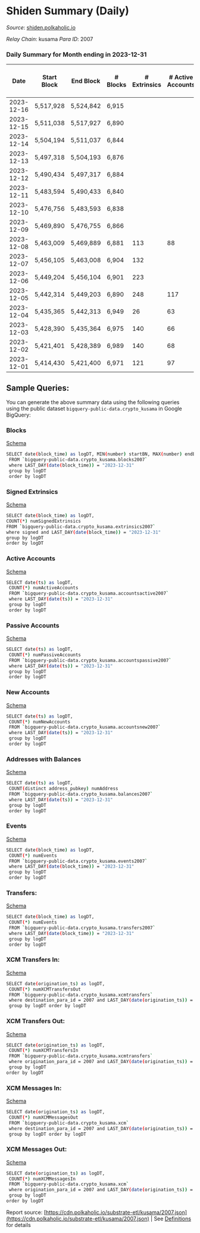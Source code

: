 # Shiden Summary (Daily)

_Source_: [shiden.polkaholic.io](https://shiden.polkaholic.io)

*Relay Chain*: kusama
*Para ID*: 2007



### Daily Summary for Month ending in 2023-12-31


| Date    | Start Block | End Block | # Blocks | # Extrinsics | # Active Accounts | # Passive Accounts | # New Accounts | # Addresses | # Events  | # Transfers ($USD) | # XCM Transfers In ($USD) | # XCM Transfers Out ($USD) | # XCM In | # XCM Out | Issues |
|---------|-------------|-----------|----------|--------------|-------------------|--------------------|----------------|-------------|-----------|--------------------|---------------------------|----------------------------|----------|-----------|--------|
| 2023-12-16 | 5,517,928 | 5,524,842 | 6,915 |  |  |  |  |  |  |   |   |   |  |  |  |
| 2023-12-15 | 5,511,038 | 5,517,927 | 6,890 |  |  |  |  |  |  |   |   |   |  |  |  |
| 2023-12-14 | 5,504,194 | 5,511,037 | 6,844 |  |  |  |  |  |  |   |   | 1  |  | 1 |  |
| 2023-12-13 | 5,497,318 | 5,504,193 | 6,876 |  |  |  |  |  |  |   | 1  |   | 1 |  |  |
| 2023-12-12 | 5,490,434 | 5,497,317 | 6,884 |  |  |  |  |  |  |   |   | 2 ($9.46) | 1 | 3 |  |
| 2023-12-11 | 5,483,594 | 5,490,433 | 6,840 |  |  |  |  |  |  |   |   |   |  |  |  |
| 2023-12-10 | 5,476,756 | 5,483,593 | 6,838 |  |  |  |  | 646,428 |  |   |   |   |  |  |  |
| 2023-12-09 | 5,469,890 | 5,476,755 | 6,866 |  |  |  |  | 646,423 |  |   |   |   | 1 |  |  |
| 2023-12-08 | 5,463,009 | 5,469,889 | 6,881 | 113 | 88 | 16 |  | 646,418 | 59,024 | 6,921 ($10,280.08) |   |   |  |  |  |
| 2023-12-07 | 5,456,105 | 5,463,008 | 6,904 | 132 |  |  |  | 646,418 | 59,612 | 7,001 ($119,974.81) |   | 1 ($16.45) |  | 1 |  |
| 2023-12-06 | 5,449,204 | 5,456,104 | 6,901 | 223 |  |  |  | 646,413 | 73,300 | 7,070 ($248,677.52) |   |   | 4 | 4 |  |
| 2023-12-05 | 5,442,314 | 5,449,203 | 6,890 | 248 | 117 | 45 | 13 | 646,402 | 72,089 | 7,122 ($297,920.21) | 1 ($0.77) |   | 1 |  |  |
| 2023-12-04 | 5,435,365 | 5,442,313 | 6,949 | 26 | 63 | 15 | 10 | 646,389 | 18,618 | 2,874 ($2,468.98) | 2 ($8.07) |   | 2 |  |  |
| 2023-12-03 | 5,428,390 | 5,435,364 | 6,975 | 140 | 66 | 9 | 7 | 646,379 | 61,068 | 6,936 ($8,416.53) | 1 ($1.12) |   | 4 |  |  |
| 2023-12-02 | 5,421,401 | 5,428,389 | 6,989 | 140 | 68 | 8 |  | 646,373 | 62,752 | 7,028 ($91,498.67) | 1 ($58.36) | 1  | 1 | 1 |  |
| 2023-12-01 | 5,414,430 | 5,421,400 | 6,971 | 121 | 97 | 19 | 6 | 646,368 | 57,089 | 7,030 ($108,644.64) | 1 ($0.26) |   | 6 |  |  |

## Sample Queries:
You can generate the above summary data using the following queries using the public dataset `bigquery-public-data.crypto_kusama` in Google BigQuery:


### Blocks 

[Schema](https://github.com/colorfulnotion/substrate-etl/blob/main/schema/blocks.json)

```bash
SELECT date(block_time) as logDT, MIN(number) startBN, MAX(number) endBN, COUNT(*) numBlocks 
 FROM `bigquery-public-data.crypto_kusama.blocks2007`  
 where LAST_DAY(date(block_time)) = "2023-12-31" 
 group by logDT 
 order by logDT
```

### Signed Extrinsics 

[Schema](https://github.com/colorfulnotion/substrate-etl/blob/main/schema/extrinsics.json)

```bash
SELECT date(block_time) as logDT, 
COUNT(*) numSignedExtrinsics 
FROM `bigquery-public-data.crypto_kusama.extrinsics2007`  
where signed and LAST_DAY(date(block_time)) = "2023-12-31" 
group by logDT 
order by logDT
```

### Active Accounts 

[Schema](https://github.com/colorfulnotion/substrate-etl/blob/main/schema/accountsactive.json)

```bash
SELECT date(ts) as logDT, 
 COUNT(*) numActiveAccounts 
 FROM `bigquery-public-data.crypto_kusama.accountsactive2007` 
 where LAST_DAY(date(ts)) = "2023-12-31" 
 group by logDT 
 order by logDT
```

### Passive Accounts 

[Schema](https://github.com/colorfulnotion/substrate-etl/blob/main/schema/accountspassive.json)

```bash
SELECT date(ts) as logDT, 
 COUNT(*) numPassiveAccounts 
 FROM `bigquery-public-data.crypto_kusama.accountspassive2007` 
 where LAST_DAY(date(ts)) = "2023-12-31" 
 group by logDT 
 order by logDT
```

### New Accounts 

[Schema](https://github.com/colorfulnotion/substrate-etl/blob/main/schema/accountsnew.json)

```bash
SELECT date(ts) as logDT, 
 COUNT(*) numNewAccounts 
 FROM `bigquery-public-data.crypto_kusama.accountsnew2007` 
 where LAST_DAY(date(ts)) = "2023-12-31" 
 group by logDT
 order by logDT
```

### Addresses with Balances 

[Schema](https://github.com/colorfulnotion/substrate-etl/blob/main/schema/balances.json)

```bash
SELECT date(ts) as logDT,
 COUNT(distinct address_pubkey) numAddress 
 FROM `bigquery-public-data.crypto_kusama.balances2007` 
 where LAST_DAY(date(ts)) = "2023-12-31" 
 group by logDT 
 order by logDT
```

### Events 

[Schema](https://github.com/colorfulnotion/substrate-etl/blob/main/schema/events.json)

```bash
SELECT date(block_time) as logDT, 
 COUNT(*) numEvents 
 FROM `bigquery-public-data.crypto_kusama.events2007` 
 where LAST_DAY(date(block_time)) = "2023-12-31" 
 group by logDT 
 order by logDT
```

### Transfers:

[Schema](https://github.com/colorfulnotion/substrate-etl/blob/main/schema/transfers.json)

```bash
SELECT date(block_time) as logDT, 
 COUNT(*) numEvents 
 FROM `bigquery-public-data.crypto_kusama.transfers2007` 
 where LAST_DAY(date(block_time)) = "2023-12-31" 
 group by logDT 
 order by logDT
```

### XCM Transfers In: 

[Schema](https://github.com/colorfulnotion/substrate-etl/blob/main/schema/xcmtransfers.json)

```bash
SELECT date(origination_ts) as logDT, 
 COUNT(*) numXCMTransfersOut 
 FROM `bigquery-public-data.crypto_kusama.xcmtransfers` 
 where destination_para_id = 2007 and LAST_DAY(date(origination_ts)) = "2023-12-31" 
 group by logDT order by logDT
```

### XCM Transfers Out: 

[Schema](https://github.com/colorfulnotion/substrate-etl/blob/main/schema/xcmtransfers.json)

```bash
SELECT date(origination_ts) as logDT, 
 COUNT(*) numXCMTransfersIn 
 FROM `bigquery-public-data.crypto_kusama.xcmtransfers` 
 where origination_para_id = 2007 and LAST_DAY(date(origination_ts)) = "2023-12-31" 
 group by logDT 
order by logDT
```

### XCM Messages In: 

[Schema](https://github.com/colorfulnotion/substrate-etl/blob/main/schema/xcm.json)

```bash
SELECT date(origination_ts) as logDT, 
 COUNT(*) numXCMMessagesOut 
 FROM `bigquery-public-data.crypto_kusama.xcm` 
 where destination_para_id = 2007 and LAST_DAY(date(origination_ts)) = "2023-12-31" 
 group by logDT order by logDT
```

### XCM Messages Out: 

[Schema](https://github.com/colorfulnotion/substrate-etl/blob/main/schema/xcm.json)

```bash
SELECT date(origination_ts) as logDT, 
 COUNT(*) numXCMMessagesIn 
 FROM `bigquery-public-data.crypto_kusama.xcm` 
 where origination_para_id = 2007 and LAST_DAY(date(origination_ts)) = "2023-12-31" 
 group by logDT 
order by logDT
```


Report source: [https://cdn.polkaholic.io/substrate-etl/kusama/2007.json](https://cdn.polkaholic.io/substrate-etl/kusama/2007.json) | See [Definitions](/DEFINITIONS.md) for details
